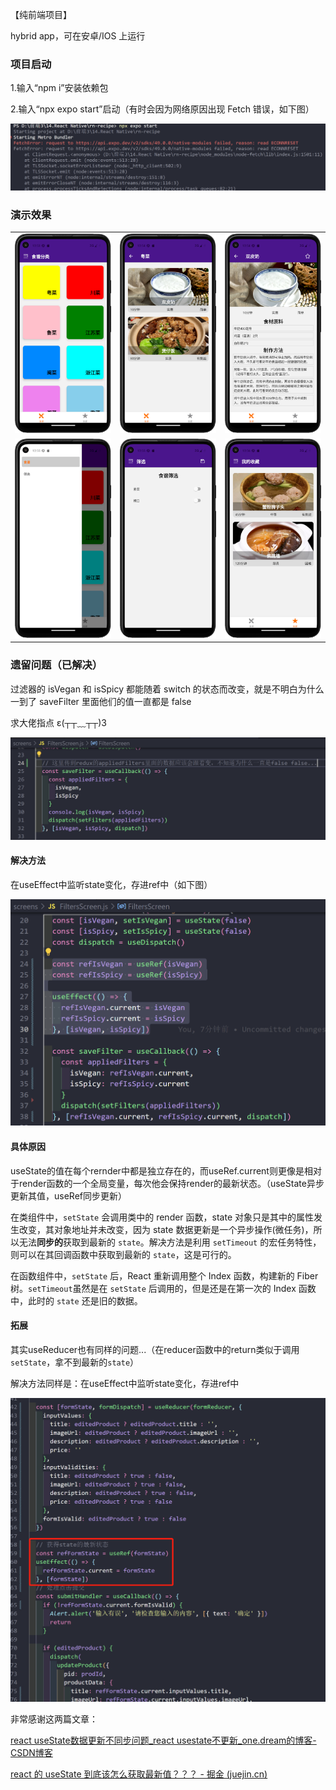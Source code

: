 【纯前端项目】

hybrid app，可在安卓/IOS 上运行

### 项目启动

1.输入“npm i”安装依赖包

2.输入“npx expo start”启动（有时会因为网络原因出现 Fetch 错误，如下图）

<img src="./READMEimg/9.jpg"/>

### 演示效果

<table>
    <tr>
        <td><img src="./READMEimg/1.jpg"/></td>
        <td><img src="./READMEimg/2.jpg"/></td>
        <td><img src="./READMEimg/3.jpg"/></td>
    </tr>
    <tr>
        <td><img src="./READMEimg/4.jpg"/></td>
        <td><img src="./READMEimg/5.jpg"/></td>
        <td><img src="./READMEimg/6.jpg"/></td>
    </tr>
</table>

### 遗留问题（已解决）

过滤器的 isVegan 和 isSpicy 都能随着 switch 的状态而改变，就是不明白为什么一到了 saveFilter 里面他们的值一直都是 false

求大佬指点 ε(┬┬﹏┬┬)3

<img src="./READMEimg/7.png"/>

#### 解决方法

在useEffect中监听state变化，存进ref中（如下图）

<img src="./READMEimg/8.jpg"/>

#### 具体原因

useState的值在每个rernder中都是独立存在的，而useRef.current则更像是相对于render函数的一个全局变量，每次他会保持render的最新状态。（useState异步更新其值，useRef同步更新）

在类组件中，`setState` 会调用类中的 render 函数，state 对象只是其中的属性发生改变，其对象地址并未改变，因为 state 数据更新是一个异步操作(微任务)，所以无法**同步的**获取到最新的 `state`。解决方法是利用 `setTimeout` 的宏任务特性，则可以在其回调函数中获取到最新的 `state`，这是可行的。

在函数组件中，`setState` 后，React 重新调用整个 Index 函数，构建新的 Fiber 树。`setTimeout`虽然是在 `setState` 后调用的，但是还是在第一次的 Index 函数中，此时的 `state` 还是旧的数据。

#### 拓展

其实useReducer也有同样的问题...（在reducer函数中的return类似于调用`setState`，拿不到最新的`state`）

解决方法同样是：在useEffect中监听state变化，存进ref中

<img src="./READMEimg/10.jpg"/>

非常感谢这两篇文章：

[react useState数据更新不同步问题_react usestate不更新_one.dream的博客-CSDN博客](https://blog.csdn.net/qq_44472722/article/details/123635539)

[react 的 useState 到底该怎么获取最新值？？？ - 掘金 (juejin.cn)](https://juejin.cn/post/7233720373237776444)
